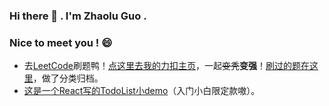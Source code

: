 ### Hi there 👋 . I'm Zhaolu Guo .
### Nice to meet you ! 😄
* 去[LeetCode](https://leetcode-cn.com/)刷题鸭！[点这里去我的力扣主页](https://leetcode-cn.com/u/935039168/)，一起~~变秃~~**变强**！[刷过的题在这里](https://github.com/935039168/leetcode-javascript)，做了分类归档。
* [这是一个React写的TodoList小demo](https://935039168.github.io/todolist-react/build/index)（入门小白限定款嗷）。
